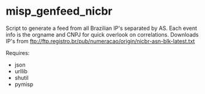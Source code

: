 # misp_genfeed_nicbr

Script to generate a feed from all Brazilian IP's separated by AS. Each event info is the orgname and CNPJ for quick overlook on correlations. 
Downloads IP's from ftp://ftp.registro.br/pub/numeracao/origin/nicbr-asn-blk-latest.txt

Requires:
* json
* urllib
* shutil 
* pymisp
